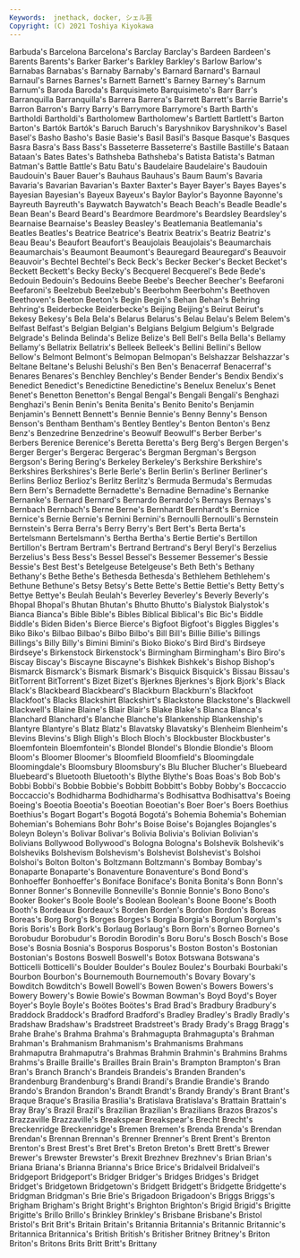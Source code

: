 ```yaml
---
Keywords:  jnethack, docker, シェル芸
Copyright: (C) 2021 Toshiya Kiyokawa
---
```

 Barbuda's
Barcelona Barcelona's Barclay Barclay's Bardeen Bardeen's Barents Barents's Barker Barker's
Barkley Barkley's Barlow Barlow's Barnabas Barnabas's Barnaby Barnaby's Barnard Barnard's
Barnaul Barnaul's Barnes Barnes's Barnett Barnett's Barney Barney's Barnum Barnum's
Baroda Baroda's Barquisimeto Barquisimeto's Barr Barr's Barranquilla Barranquilla's Barrera Barrera's
Barrett Barrett's Barrie Barrie's Barron Barron's Barry Barry's Barrymore Barrymore's
Barth Barth's Bartholdi Bartholdi's Bartholomew Bartholomew's Bartlett Bartlett's Barton Barton's
Bartók Bartók's Baruch Baruch's Baryshnikov Baryshnikov's Basel Basel's Basho Basho's
Basie Basie's Basil Basil's Basque Basque's Basques Basra Basra's Bass
Bass's Basseterre Basseterre's Bastille Bastille's Bataan Bataan's Bates Bates's Bathsheba
Bathsheba's Batista Batista's Batman Batman's Battle Battle's Batu Batu's Baudelaire
Baudelaire's Baudouin Baudouin's Bauer Bauer's Bauhaus Bauhaus's Baum Baum's Bavaria
Bavaria's Bavarian Bavarian's Baxter Baxter's Bayer Bayer's Bayes Bayes's Bayesian
Bayesian's Bayeux Bayeux's Baylor Baylor's Bayonne Bayonne's Bayreuth Bayreuth's Baywatch
Baywatch's Beach Beach's Beadle Beadle's Bean Bean's Beard Beard's Beardmore
Beardmore's Beardsley Beardsley's Bearnaise Bearnaise's Beasley Beasley's Beatlemania Beatlemania's Beatles
Beatles's Beatrice Beatrice's Beatrix Beatrix's Beatriz Beatriz's Beau Beau's Beaufort
Beaufort's Beaujolais Beaujolais's Beaumarchais Beaumarchais's Beaumont Beaumont's Beauregard Beauregard's Beauvoir
Beauvoir's Bechtel Bechtel's Beck Beck's Becker Becker's Becket Becket's Beckett
Beckett's Becky Becky's Becquerel Becquerel's Bede Bede's Bedouin Bedouin's Bedouins
Beebe Beebe's Beecher Beecher's Beefaroni Beefaroni's Beelzebub Beelzebub's Beerbohm Beerbohm's
Beethoven Beethoven's Beeton Beeton's Begin Begin's Behan Behan's Behring Behring's
Beiderbecke Beiderbecke's Beijing Beijing's Beirut Beirut's Bekesy Bekesy's Bela Bela's
Belarus Belarus's Belau Belau's Belem Belem's Belfast Belfast's Belgian Belgian's
Belgians Belgium Belgium's Belgrade Belgrade's Belinda Belinda's Belize Belize's Bell
Bell's Bella Bella's Bellamy Bellamy's Bellatrix Bellatrix's Belleek Belleek's Bellini
Bellini's Bellow Bellow's Belmont Belmont's Belmopan Belmopan's Belshazzar Belshazzar's Beltane
Beltane's Belushi Belushi's Ben Ben's Benacerraf Benacerraf's Benares Benares's Benchley
Benchley's Bender Bender's Bendix Bendix's Benedict Benedict's Benedictine Benedictine's Benelux
Benelux's Benet Benet's Benetton Benetton's Bengal Bengal's Bengali Bengali's Benghazi
Benghazi's Benin Benin's Benita Benita's Benito Benito's Benjamin Benjamin's Bennett
Bennett's Bennie Bennie's Benny Benny's Benson Benson's Bentham Bentham's Bentley
Bentley's Benton Benton's Benz Benz's Benzedrine Benzedrine's Beowulf Beowulf's Berber
Berber's Berbers Berenice Berenice's Beretta Beretta's Berg Berg's Bergen Bergen's
Berger Berger's Bergerac Bergerac's Bergman Bergman's Bergson Bergson's Bering Bering's
Berkeley Berkeley's Berkshire Berkshire's Berkshires Berkshires's Berle Berle's Berlin Berlin's
Berliner Berliner's Berlins Berlioz Berlioz's Berlitz Berlitz's Bermuda Bermuda's Bermudas
Bern Bern's Bernadette Bernadette's Bernadine Bernadine's Bernanke Bernanke's Bernard Bernard's
Bernardo Bernardo's Bernays Bernays's Bernbach Bernbach's Berne Berne's Bernhardt Bernhardt's
Bernice Bernice's Bernie Bernie's Bernini Bernini's Bernoulli Bernoulli's Bernstein Bernstein's
Berra Berra's Berry Berry's Bert Bert's Berta Berta's Bertelsmann Bertelsmann's
Bertha Bertha's Bertie Bertie's Bertillon Bertillon's Bertram Bertram's Bertrand Bertrand's
Beryl Beryl's Berzelius Berzelius's Bess Bess's Bessel Bessel's Bessemer Bessemer's
Bessie Bessie's Best Best's Betelgeuse Betelgeuse's Beth Beth's Bethany Bethany's
Bethe Bethe's Bethesda Bethesda's Bethlehem Bethlehem's Bethune Bethune's Betsy Betsy's
Bette Bette's Bettie Bettie's Betty Betty's Bettye Bettye's Beulah Beulah's
Beverley Beverley's Beverly Beverly's Bhopal Bhopal's Bhutan Bhutan's Bhutto Bhutto's
Bialystok Bialystok's Bianca Bianca's Bible Bible's Bibles Biblical Biblical's Bic
Bic's Biddle Biddle's Biden Biden's Bierce Bierce's Bigfoot Bigfoot's Biggles
Biggles's Biko Biko's Bilbao Bilbao's Bilbo Bilbo's Bill Bill's Billie
Billie's Billings Billings's Billy Billy's Bimini Bimini's Bioko Bioko's Bird
Bird's Birdseye Birdseye's Birkenstock Birkenstock's Birmingham Birmingham's Biro Biro's Biscay
Biscay's Biscayne Biscayne's Bishkek Bishkek's Bishop Bishop's Bismarck Bismarck's Bismark
Bismark's Bisquick Bisquick's Bissau Bissau's BitTorrent BitTorrent's Bizet Bizet's Bjerknes
Bjerknes's Bjork Bjork's Black Black's Blackbeard Blackbeard's Blackburn Blackburn's Blackfoot
Blackfoot's Blacks Blackshirt Blackshirt's Blackstone Blackstone's Blackwell Blackwell's Blaine Blaine's
Blair Blair's Blake Blake's Blanca Blanca's Blanchard Blanchard's Blanche Blanche's
Blankenship Blankenship's Blantyre Blantyre's Blatz Blatz's Blavatsky Blavatsky's Blenheim Blenheim's
Blevins Blevins's Bligh Bligh's Bloch Bloch's Blockbuster Blockbuster's Bloemfontein Bloemfontein's
Blondel Blondel's Blondie Blondie's Bloom Bloom's Bloomer Bloomer's Bloomfield Bloomfield's
Bloomingdale Bloomingdale's Bloomsbury Bloomsbury's Blu Blucher Blucher's Bluebeard Bluebeard's Bluetooth
Bluetooth's Blythe Blythe's Boas Boas's Bob Bob's Bobbi Bobbi's Bobbie
Bobbie's Bobbitt Bobbitt's Bobby Bobby's Boccaccio Boccaccio's Bodhidharma Bodhidharma's Bodhisattva
Bodhisattva's Boeing Boeing's Boeotia Boeotia's Boeotian Boeotian's Boer Boer's Boers
Boethius Boethius's Bogart Bogart's Bogotá Bogotá's Bohemia Bohemia's Bohemian Bohemian's
Bohemians Bohr Bohr's Boise Boise's Bojangles Bojangles's Boleyn Boleyn's Bolivar
Bolivar's Bolivia Bolivia's Bolivian Bolivian's Bolivians Bollywood Bollywood's Bologna Bologna's
Bolshevik Bolshevik's Bolsheviks Bolshevism Bolshevism's Bolshevist Bolshevist's Bolshoi Bolshoi's Bolton
Bolton's Boltzmann Boltzmann's Bombay Bombay's Bonaparte Bonaparte's Bonaventure Bonaventure's Bond
Bond's Bonhoeffer Bonhoeffer's Boniface Boniface's Bonita Bonita's Bonn Bonn's Bonner
Bonner's Bonneville Bonneville's Bonnie Bonnie's Bono Bono's Booker Booker's Boole
Boole's Boolean Boolean's Boone Boone's Booth Booth's Bordeaux Bordeaux's Borden
Borden's Bordon Bordon's Boreas Boreas's Borg Borg's Borges Borges's Borgia
Borgia's Borglum Borglum's Boris Boris's Bork Bork's Borlaug Borlaug's Born
Born's Borneo Borneo's Borobudur Borobudur's Borodin Borodin's Boru Boru's Bosch
Bosch's Bose Bose's Bosnia Bosnia's Bosporus Bosporus's Boston Boston's Bostonian
Bostonian's Bostons Boswell Boswell's Botox Botswana Botswana's Botticelli Botticelli's Boulder
Boulder's Boulez Boulez's Bourbaki Bourbaki's Bourbon Bourbon's Bournemouth Bournemouth's Bovary
Bovary's Bowditch Bowditch's Bowell Bowell's Bowen Bowen's Bowers Bowers's Bowery
Bowery's Bowie Bowie's Bowman Bowman's Boyd Boyd's Boyer Boyer's Boyle
Boyle's Boötes Boötes's Brad Brad's Bradbury Bradbury's Braddock Braddock's Bradford
Bradford's Bradley Bradley's Bradly Bradly's Bradshaw Bradshaw's Bradstreet Bradstreet's Brady
Brady's Bragg Bragg's Brahe Brahe's Brahma Brahma's Brahmagupta Brahmagupta's Brahman
Brahman's Brahmanism Brahmanism's Brahmanisms Brahmans Brahmaputra Brahmaputra's Brahmas Brahmin Brahmin's
Brahmins Brahms Brahms's Braille Braille's Brailles Brain Brain's Brampton Brampton's
Bran Bran's Branch Branch's Brandeis Brandeis's Branden Branden's Brandenburg Brandenburg's
Brandi Brandi's Brandie Brandie's Brando Brando's Brandon Brandon's Brandt Brandt's
Brandy Brandy's Brant Brant's Braque Braque's Brasilia Brasilia's Bratislava Bratislava's
Brattain Brattain's Bray Bray's Brazil Brazil's Brazilian Brazilian's Brazilians Brazos
Brazos's Brazzaville Brazzaville's Breakspear Breakspear's Brecht Brecht's Breckenridge Breckenridge's Bremen
Bremen's Brenda Brenda's Brendan Brendan's Brennan Brennan's Brenner Brenner's Brent
Brent's Brenton Brenton's Brest Brest's Bret Bret's Breton Breton's Brett
Brett's Brewer Brewer's Brewster Brewster's Brexit Brezhnev Brezhnev's Brian Brian's
Briana Briana's Brianna Brianna's Brice Brice's Bridalveil Bridalveil's Bridgeport Bridgeport's
Bridger Bridger's Bridges Bridges's Bridget Bridget's Bridgetown Bridgetown's Bridgett Bridgett's
Bridgette Bridgette's Bridgman Bridgman's Brie Brie's Brigadoon Brigadoon's Briggs Briggs's
Brigham Brigham's Bright Bright's Brighton Brighton's Brigid Brigid's Brigitte Brigitte's
Brillo Brillo's Brinkley Brinkley's Brisbane Brisbane's Bristol Bristol's Brit Brit's
Britain Britain's Britannia Britannia's Britannic Britannic's Britannica Britannica's British British's
Britisher Britney Britney's Briton Briton's Britons Brits Britt Britt's Brittany
